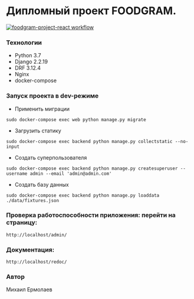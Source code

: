 # Дипломный проект FOODGRAM.

[![foodgram-project-react workflow](https://github.com/MikeEr21/foodgram-project-react/actions/workflows/foodgram.yml/badge.svg)](https://github.com/MikeEr21/foodgram-project-react/actions/workflows/foodgram.yml)

### Технологии
* Python 3.7
* Django 2.2.19
* DRF 3.12.4
* Nginx
* docker-compose

### Запуск проекта в dev-режиме

- Применить миграции
```
sudo docker-compose exec web python manage.py migrate
```
- Загрузить статику
```
sudo docker-compose exec backend python manage.py collectstatic --no-input
```
- Cоздать суперпользователя 
```
sudo docker-compose exec backend python manage.py createsuperuser --username admin --email 'admin@admin.com'
```
- Cоздать  базу данных
```
sudo docker-compose exec backend python manage.py loaddata ./data/fixtures.json
```
### Проверка работоспособности приложения: перейти на страницу:
```
http://localhost/admin/
```
### Документация:
```
http://localhost/redoc/
```
### Автор
Михаил Ермолаев